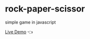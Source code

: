 # rock-paper-scissor
simple game in javascript

[Live Demo](https://chicco4.github.io/rock-paper-scissors/) :point_left:
